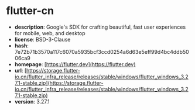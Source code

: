 # flutter-cn

- **description**: Google's SDK for crafting beautiful, fast user experiences for mobile, web, and desktop
- **license**: BSD-3-Clause
- **hash**: 7e72b71b3570a117c6070a5935bcf3ccd0254a6d63e5eff99d4bc4ddb5006ca9
- **homepage**: [https://flutter.dev](https://flutter.dev)
- **url**: [https://storage.flutter-io.cn/flutter_infra_release/releases/stable/windows/flutter_windows_3.27.1-stable.zip](https://storage.flutter-io.cn/flutter_infra_release/releases/stable/windows/flutter_windows_3.27.1-stable.zip)
- **version**: 3.27.1


